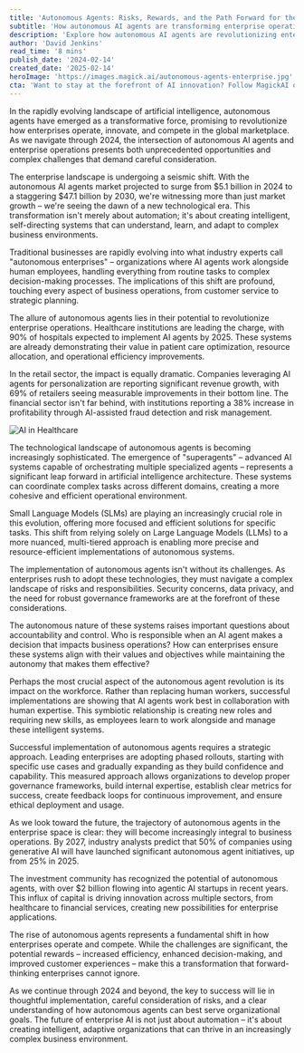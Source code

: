```yaml
---
title: 'Autonomous Agents: Risks, Rewards, and the Path Forward for the AI-Driven Enterprise'
subtitle: 'How autonomous AI agents are transforming enterprise operations in 2024'
description: 'Explore how autonomous AI agents are revolutionizing enterprise operations in 2024, with market projections showing growth from $5.1B to $47.1B by 2030. Learn about the implementation challenges, workforce impact, and strategic approaches leading companies are taking to integrate these transformative technologies.'
author: 'David Jenkins'
read_time: '8 mins'
publish_date: '2024-02-14'
created_date: '2025-02-14'
heroImage: 'https://images.magick.ai/autonomous-agents-enterprise.jpg'
cta: 'Want to stay at the forefront of AI innovation? Follow MagickAI on LinkedIn for expert insights on autonomous agents and enterprise AI transformation.'
---
```


In the rapidly evolving landscape of artificial intelligence, autonomous agents have emerged as a transformative force, promising to revolutionize how enterprises operate, innovate, and compete in the global marketplace. As we navigate through 2024, the intersection of autonomous AI agents and enterprise operations presents both unprecedented opportunities and complex challenges that demand careful consideration.

The enterprise landscape is undergoing a seismic shift. With the autonomous AI agents market projected to surge from $5.1 billion in 2024 to a staggering $47.1 billion by 2030, we're witnessing more than just market growth – we're seeing the dawn of a new technological era. This transformation isn't merely about automation; it's about creating intelligent, self-directing systems that can understand, learn, and adapt to complex business environments.

Traditional businesses are rapidly evolving into what industry experts call "autonomous enterprises" – organizations where AI agents work alongside human employees, handling everything from routine tasks to complex decision-making processes. The implications of this shift are profound, touching every aspect of business operations, from customer service to strategic planning.

The allure of autonomous agents lies in their potential to revolutionize enterprise operations. Healthcare institutions are leading the charge, with 90% of hospitals expected to implement AI agents by 2025. These systems are already demonstrating their value in patient care optimization, resource allocation, and operational efficiency improvements.

In the retail sector, the impact is equally dramatic. Companies leveraging AI agents for personalization are reporting significant revenue growth, with 69% of retailers seeing measurable improvements in their bottom line. The financial sector isn't far behind, with institutions reporting a 38% increase in profitability through AI-assisted fraud detection and risk management.

![AI in Healthcare](https://i.magick.ai/PIXE/1738406181100_magick_img.webp)

The technological landscape of autonomous agents is becoming increasingly sophisticated. The emergence of "superagents" – advanced AI systems capable of orchestrating multiple specialized agents – represents a significant leap forward in artificial intelligence architecture. These systems can coordinate complex tasks across different domains, creating a more cohesive and efficient operational environment.

Small Language Models (SLMs) are playing an increasingly crucial role in this evolution, offering more focused and efficient solutions for specific tasks. This shift from relying solely on Large Language Models (LLMs) to a more nuanced, multi-tiered approach is enabling more precise and resource-efficient implementations of autonomous systems.

The implementation of autonomous agents isn't without its challenges. As enterprises rush to adopt these technologies, they must navigate a complex landscape of risks and responsibilities. Security concerns, data privacy, and the need for robust governance frameworks are at the forefront of these considerations.

The autonomous nature of these systems raises important questions about accountability and control. Who is responsible when an AI agent makes a decision that impacts business operations? How can enterprises ensure these systems align with their values and objectives while maintaining the autonomy that makes them effective?

Perhaps the most crucial aspect of the autonomous agent revolution is its impact on the workforce. Rather than replacing human workers, successful implementations are showing that AI agents work best in collaboration with human expertise. This symbiotic relationship is creating new roles and requiring new skills, as employees learn to work alongside and manage these intelligent systems.

Successful implementation of autonomous agents requires a strategic approach. Leading enterprises are adopting phased rollouts, starting with specific use cases and gradually expanding as they build confidence and capability. This measured approach allows organizations to develop proper governance frameworks, build internal expertise, establish clear metrics for success, create feedback loops for continuous improvement, and ensure ethical deployment and usage.

As we look toward the future, the trajectory of autonomous agents in the enterprise space is clear: they will become increasingly integral to business operations. By 2027, industry analysts predict that 50% of companies using generative AI will have launched significant autonomous agent initiatives, up from 25% in 2025.

The investment community has recognized the potential of autonomous agents, with over $2 billion flowing into agentic AI startups in recent years. This influx of capital is driving innovation across multiple sectors, from healthcare to financial services, creating new possibilities for enterprise applications.

The rise of autonomous agents represents a fundamental shift in how enterprises operate and compete. While the challenges are significant, the potential rewards – increased efficiency, enhanced decision-making, and improved customer experiences – make this a transformation that forward-thinking enterprises cannot ignore.

As we continue through 2024 and beyond, the key to success will lie in thoughtful implementation, careful consideration of risks, and a clear understanding of how autonomous agents can best serve organizational goals. The future of enterprise AI is not just about automation – it's about creating intelligent, adaptive organizations that can thrive in an increasingly complex business environment.